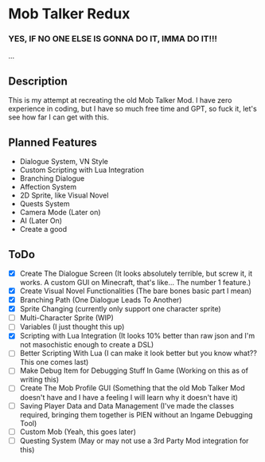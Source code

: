 # Mob Talker Redux

### YES, IF NO ONE ELSE IS GONNA DO IT, IMMA DO IT!!!

...

## Description

This is my attempt at recreating the old Mob Talker Mod. I have zero experience in coding, but I have so much free time and GPT, so fuck it, let's see how far I can get with this.


## Planned Features
- Dialogue System, VN Style 
- Custom Scripting with Lua Integration
- Branching Dialogue
- Affection System
- 2D Sprite, like Visual Novel
- Quests System
- Camera Mode (Later on)
- AI (Later On)
- Create a good 

## ToDo
- [x] Create The Dialogue Screen (It looks absolutely terrible, but screw it, it works. A custom GUI on Minecraft, that's like... The number 1 feature.)
- [x] Create Visual Novel Functionalities (The bare bones basic part I mean)
 - [x] Branching Path (One Dialogue Leads To Another)
 - [x] Sprite Changing (currently only support one character sprite)
 - [ ] Multi-Character Sprite (WIP)
 - [ ] Variables (I just thought this up)
- [x] Scripting with Lua Integration (It looks 10% better than raw json and I'm not masochistic enough to create a DSL)
 - [ ] Better Scripting With Lua (I can make it look better but you know what?? This one comes last)
- [ ] Make Debug Item for Debugging Stuff In Game (Working on this as of writing this)
- [ ] Create The Mob Profile GUI (Something that the old Mob Talker Mod doesn't have and I have a feeling I will learn why it doesn't have it)
- [ ] Saving Player Data and Data Management (I've made the classes required, bringing them together  is PIEN without an Ingame Debugging Tool)
- [ ] Custom Mob (Yeah, this goes later)
- [ ] Questing System (May or may not use a 3rd Party Mod integration for this)
